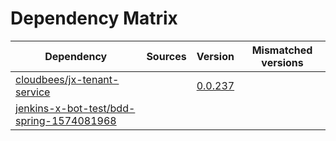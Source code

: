 # Dependency Matrix

Dependency | Sources | Version | Mismatched versions
---------- | ------- | ------- | -------------------
[cloudbees/jx-tenant-service](https://github.com/cloudbees/jx-tenant-service) |  | [0.0.237](https://github.com/cloudbees/jx-tenant-service/releases/tag/v0.0.237) | 
[jenkins-x-bot-test/bdd-spring-1574081968](https://github.com/jenkins-x-bot-test/bdd-spring-1574081968.git) |  | []() | 

